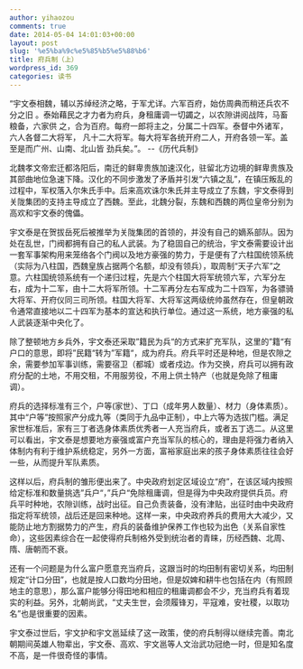 ```yaml
---
author: yihaozou
comments: true
date: 2014-05-04 14:01:03+00:00
layout: post
slug: '%e5%ba%9c%e5%85%b5%e5%88%b6'
title: 府兵制（上）
wordpress_id: 369
categories: 读书
---
```


“宇文泰相魏，辅以苏绰经济之略，于军尤详。六军百府，始仿周典而稍还兵农不分之旧
    。泰始藉民之才力者为府兵，身租庸调一切蠲之，以农隙讲阅战阵，马畜粮备，六家供
    之，合为百府。每府一郎将主之，分属二十四军。泰督中外诸军，六人各督二大将军，
    凡十二大将军。每大将军各统开府二人，开府各领一军。盖至是而广州、山南、北山皆
    劲兵矣。”。 --《历代兵制》


北魏孝文帝宏迁都洛阳后，南迁的鲜卑贵族加速汉化，驻留北方边境的鲜卑贵族及其部曲地位急速下降。汉化的不同步激发了矛盾并引发“六镇之乱”，在镇压叛乱的过程中，军权落入尔朱氏手中。后来高欢诛尔朱氏并主导成立了东魏，宇文泰得到关陇集团的支持主导成立了西魏。至此，北魏分裂，东魏和西魏的两位皇帝分别为高欢和宇文泰的傀儡。

宇文泰是在贺拔岳死后被推举为关陇集团的首领的，并没有自己的嫡系部队。因为处在乱世，门阀都拥有自己的私人武装。为了稳固自己的统治，宇文泰需要设计出一套军事架构用来笼络各个门阀以及地方豪强的势力，于是便有了六柱国统领系统（实际为八柱国，西魏皇族占据两个名额，却没有领兵），取周制“天子六军”之意。六柱国统领系统有一个递归过程，先是六个柱国大将军统领六军，六军分左右，成为十二军，由十二大将军所领。十二军再分左右军成为二十四军，为各骠骑大将军、开府仪同三司所领。柱国大将军、大将军这两级统帅虽然存在，但皇朝政令通常直接地以二十四军为基本的宣达和执行单位。通过这一系统，地方豪强的私人武装逐渐中央化了。

除了整顿地方乡兵外，宇文泰还采取”籍民为兵“的方式来扩充军队，这里的”籍“有户口的意思，即将”民籍“转为”军籍“，成为府兵。府兵平时还是种地，但是农隙之余，需要参加军事训练，需要宿卫（都城）或者戍边。作为交换，府兵可以拥有政府分配的土地，不用交租，不用服劳役，不用上供土特产（也就是免除了租庸调）。

府兵的选择标准有三个，户等(家世）、丁口（成年男人数量）、材力（身体素质）。其中“户等”按照家产分成九等（类同于九品中正制），中上六等为选拔门槛。满足家世标准后，家有三丁者选身体素质优秀者一人充当府兵，或者五丁选二。从这里可以看出，宇文泰是想要地方豪强或富户充当军队的核心的，理由是将强力者纳入体制内有利于维护系统稳定，另外一方面，富裕家庭出来的孩子身体素质往往会好一些，从而提升军队素质。

这样以后，府兵制的雏形便出来了。中央政府划定区域设立“府”，在该区域内按照给定标准和数量挑选”兵户“，”兵户“免除租庸调，但是得为中央政府提供兵员。府兵平时种地，农隙训练，战时出征。自己负责装备，没有津贴，出征时由中央政府指定将军统领，战后还是回来种地。这样一来，中央政府养兵的费用大大减少，又能防止地方割据势力的产生，府兵的装备维护保养工作也较为出色（关系自家性命），这些因素综合在一起使得府兵制格外受到统治者的青睐，历经西魏、北周、隋、唐朝而不衰。

还有一个问题是为什么富户愿意充当府兵，这跟当时的均田制有密切关系，均田制规定“计口分田”，也就是按人口数均分田地，但是奴婢和耕牛也包括在内（有照顾地主的意思），那么富户能够分得田地和相应的租庸调都会不少，充当府兵有着现实的利益。另外，北朝尚武，“丈夫生世，会须履锋刃，平寇难，安社稷，以取功名”也是很重要的因素。

宇文泰过世后，宇文护和宇文邕延续了这一政策，使的府兵制得以继续完善。南北朝期间英雄人物辈出，宇文泰、高欢、宇文邕等人文治武功冠绝一时，但是知名度不高，是一件很奇怪的事情。
